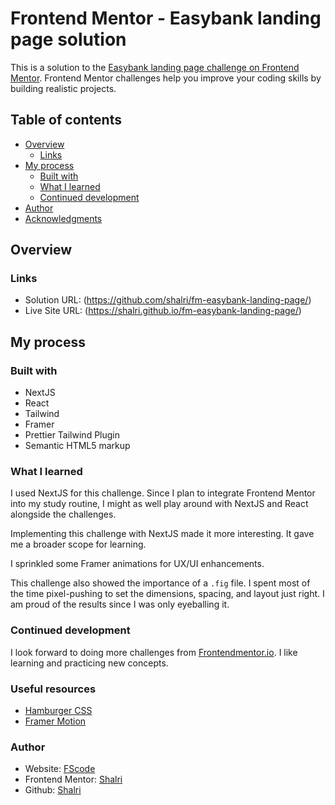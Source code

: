 # Frontend Mentor - Easybank landing page solution

This is a solution to the [Easybank landing page challenge on Frontend Mentor](https://www.frontendmentor.io/challenges/easybank-landing-page-WaUhkoDN). Frontend Mentor challenges help you improve your coding skills by building realistic projects.

## Table of contents

- [Overview](#overview)
  - [Links](#links)
- [My process](#my-process)
  - [Built with](#built-with)
  - [What I learned](#what-i-learned)
  - [Continued development](#continued-development)
- [Author](#author)
- [Acknowledgments](#acknowledgments)

## Overview

### Links

- Solution URL: (https://github.com/shalri/fm-easybank-landing-page/)
- Live Site URL: (https://shalri.github.io/fm-easybank-landing-page/)

## My process

### Built with

- NextJS
- React
- Tailwind
- Framer
- Prettier Tailwind Plugin
- Semantic HTML5 markup

### What I learned

I used NextJS for this challenge. Since I plan to integrate Frontend Mentor
into my study routine, I might as well play around with NextJS and React alongside the
challenges.

Implementing this challenge with NextJS made it more interesting. It gave me
a broader scope for learning.

I sprinkled some Framer animations for UX/UI enhancements.

This challenge also showed the importance of a `.fig` file. I spent most of the time
pixel-pushing to set the dimensions, spacing, and layout just right. I am proud of the results since I was only eyeballing it.

### Continued development

I look forward to doing more challenges from [Frontendmentor.io](https://www.frontendmentor.io). I like learning and practicing new concepts.

### Useful resources

- [Hamburger CSS](https://github.com/jonsuh/hamburgers)
- [Framer Motion](https://www.framer.com/motion/)

### Author

- Website: [FScode](https://shalri.github.io/fscode/)
- Frontend Mentor: [Shalri](https://www.frontendmentor.io/profile/shalri)
- Github: [Shalri](https://github.com/shalri)
